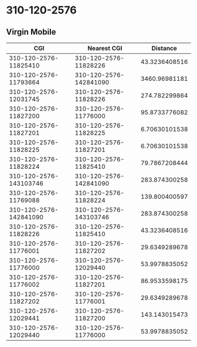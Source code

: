 # 310-120-2576
## Virgin Mobile


| CGI | Nearest CGI | Distance |
|-----|-------------|----------|
| 310-120-2576-11825410 | 310-120-2576-11828226 | 43.3236408516 |
| 310-120-2576-11793664 | 310-120-2576-142841090 | 3460.96981181 |
| 310-120-2576-12031745 | 310-120-2576-11828226 | 274.782299864 |
| 310-120-2576-11827200 | 310-120-2576-11776000 | 95.8733776082 |
| 310-120-2576-11827201 | 310-120-2576-11828225 | 6.70630101538 |
| 310-120-2576-11828225 | 310-120-2576-11827201 | 6.70630101538 |
| 310-120-2576-11828224 | 310-120-2576-11825410 | 79.7867208444 |
| 310-120-2576-143103746 | 310-120-2576-142841090 | 283.874300258 |
| 310-120-2576-11769088 | 310-120-2576-11828224 | 139.800400597 |
| 310-120-2576-142841090 | 310-120-2576-143103746 | 283.874300258 |
| 310-120-2576-11828226 | 310-120-2576-11825410 | 43.3236408516 |
| 310-120-2576-11776001 | 310-120-2576-11827202 | 29.6349289678 |
| 310-120-2576-11776000 | 310-120-2576-12029440 | 53.9978835052 |
| 310-120-2576-11776002 | 310-120-2576-11827201 | 86.9533598175 |
| 310-120-2576-11827202 | 310-120-2576-11776001 | 29.6349289678 |
| 310-120-2576-12029441 | 310-120-2576-11827200 | 143.143015473 |
| 310-120-2576-12029440 | 310-120-2576-11776000 | 53.9978835052 |
